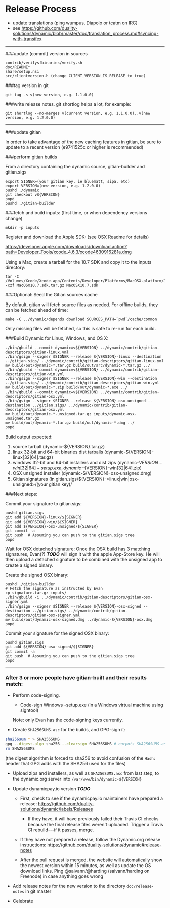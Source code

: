 Release Process
====================

* update translations (ping wumpus, Diapolo or tcatm on IRC)
* see https://github.com/duality-solutions/dynamic/blob/master/doc/translation_process.md#syncing-with-transifex

* * *

###update (commit) version in sources

	contrib/verifysfbinaries/verify.sh
	doc/README*
	share/setup.nsi
	src/clientversion.h (change CLIENT_VERSION_IS_RELEASE to true)

###tag version in git

	git tag -s v(new version, e.g. 1.1.0.0)

###write release notes. git shortlog helps a lot, for example:

	git shortlog --no-merges v(current version, e.g. 1.1.0.0)..v(new version, e.g. 1.2.0.0)

* * *

###update gitian

 In order to take advantage of the new caching features in gitian, be sure to update to a recent version (e9741525c or higher is recommended)

###perform gitian builds

 From a directory containing the dynamic source, gitian-builder and gitian.sigs

	export SIGNER=(your gitian key, ie bluematt, sipa, etc)
	export VERSION=(new version, e.g. 1.2.0.0)
	pushd ./dynamic
	git checkout v${VERSION}
	popd
	pushd ./gitian-builder

###fetch and build inputs: (first time, or when dependency versions change)
 
	mkdir -p inputs

 Register and download the Apple SDK: (see OSX Readme for details)
 
 https://developer.apple.com/downloads/download.action?path=Developer_Tools/xcode_4.6.3/xcode4630916281a.dmg
 
 Using a Mac, create a tarball for the 10.7 SDK and copy it to the inputs directory:
 
	tar -C /Volumes/Xcode/Xcode.app/Contents/Developer/Platforms/MacOSX.platform/Developer/SDKs/ -czf MacOSX10.7.sdk.tar.gz MacOSX10.7.sdk

###Optional: Seed the Gitian sources cache

  By default, gitian will fetch source files as needed. For offline builds, they can be fetched ahead of time:

	make -C ../dynamic/depends download SOURCES_PATH=`pwd`/cache/common

  Only missing files will be fetched, so this is safe to re-run for each build.

###Build Dynamic for Linux, Windows, and OS X:

	./bin/gbuild --commit dynamic=v${VERSION} ../dynamic/contrib/gitian-descriptors/gitian-linux.yml
	./bin/gsign --signer $SIGNER --release ${VERSION}-linux --destination ../gitian.sigs/ ../dynamic/contrib/gitian-descriptors/gitian-linux.yml
	mv build/out/dynamic-*.tar.gz build/out/src/dynamic-*.tar.gz ../
	./bin/gbuild --commit dynamic=v${VERSION} ../dynamic/contrib/gitian-descriptors/gitian-win.yml
	./bin/gsign --signer $SIGNER --release ${VERSION}-win --destination ../gitian.sigs/ ../dynamic/contrib/gitian-descriptors/gitian-win.yml
	mv build/out/dynamic-*.zip build/out/dynamic-*.exe ../
	./bin/gbuild --commit dynamic=v${VERSION} ../dynamic/contrib/gitian-descriptors/gitian-osx.yml
	./bin/gsign --signer $SIGNER --release ${VERSION}-osx-unsigned --destination ../gitian.sigs/ ../dynamic/contrib/gitian-descriptors/gitian-osx.yml
	mv build/out/dynamic-*-unsigned.tar.gz inputs/dynamic-osx-unsigned.tar.gz
	mv build/out/dynamic-*.tar.gz build/out/dynamic-*.dmg ../
	popd
  Build output expected:

  1. source tarball (dynamic-${VERSION}.tar.gz)
  2. linux 32-bit and 64-bit binaries dist tarballs (dynamic-${VERSION}-linux[32|64].tar.gz)
  3. windows 32-bit and 64-bit installers and dist zips (dynamic-${VERSION}-win[32|64]-setup.exe, dynamic-${VERSION}-win[32|64].zip)
  4. OSX unsigned installer (dynamic-${VERSION}-osx-unsigned.dmg)
  5. Gitian signatures (in gitian.sigs/${VERSION}-<linux|win|osx-unsigned>/(your gitian key)/

###Next steps:

Commit your signature to gitian.sigs:

	pushd gitian.sigs
	git add ${VERSION}-linux/${SIGNER}
	git add ${VERSION}-win/${SIGNER}
	git add ${VERSION}-osx-unsigned/${SIGNER}
	git commit -a
	git push  # Assuming you can push to the gitian.sigs tree
	popd

  Wait for OSX detached signature:
	Once the OSX build has 3 matching signatures, Evan(?) ***TODO*** will sign it with the apple App-Store key.
	He will then upload a detached signature to be combined with the unsigned app to create a signed binary.

  Create the signed OSX binary:

	pushd ./gitian-builder
	# Fetch the signature as instructed by Evan
	cp signature.tar.gz inputs/
	./bin/gbuild -i ../dynamic/contrib/gitian-descriptors/gitian-osx-signer.yml
	./bin/gsign --signer $SIGNER --release ${VERSION}-osx-signed --destination ../gitian.sigs/ ../dynamic/contrib/gitian-descriptors/gitian-osx-signer.yml
	mv build/out/dynamic-osx-signed.dmg ../dynamic-${VERSION}-osx.dmg
	popd

Commit your signature for the signed OSX binary:

	pushd gitian.sigs
	git add ${VERSION}-osx-signed/${SIGNER}
	git commit -a
	git push  # Assuming you can push to the gitian.sigs tree
	popd

-------------------------------------------------------------------------

### After 3 or more people have gitian-built and their results match:

- Perform code-signing.

    - Code-sign Windows -setup.exe (in a Windows virtual machine using signtool)

  Note: only Evan has the code-signing keys currently.

- Create `SHA256SUMS.asc` for the builds, and GPG-sign it:
```bash
sha256sum * > SHA256SUMS
gpg --digest-algo sha256 --clearsign SHA256SUMS # outputs SHA256SUMS.asc
rm SHA256SUMS
```
(the digest algorithm is forced to sha256 to avoid confusion of the `Hash:` header that GPG adds with the SHA256 used for the files)

- Upload zips and installers, as well as `SHA256SUMS.asc` from last step, to the dynamic.org server
  into `/var/www/bin/dynamic-${VERSION}`

- Update dynamicpay.io version ***TODO***

  - First, check to see if the dynamicpay.io maintainers have prepared a
    release: https://github.com/duality-solutions/dynamic/labels/Releases

      - If they have, it will have previously failed their Travis CI
        checks because the final release files weren't uploaded.
        Trigger a Travis CI rebuild---if it passes, merge.

  - If they have not prepared a release, follow the Dynamic.org release
    instructions: https://github.com/duality-solutions/dynamic#release-notes

  - After the pull request is merged, the website will automatically show the newest version within 15 minutes, as well
    as update the OS download links. Ping @saivann/@harding (saivann/harding on Freenode) in case anything goes wrong

- Add release notes for the new version to the directory `doc/release-notes` in git master

- Celebrate
